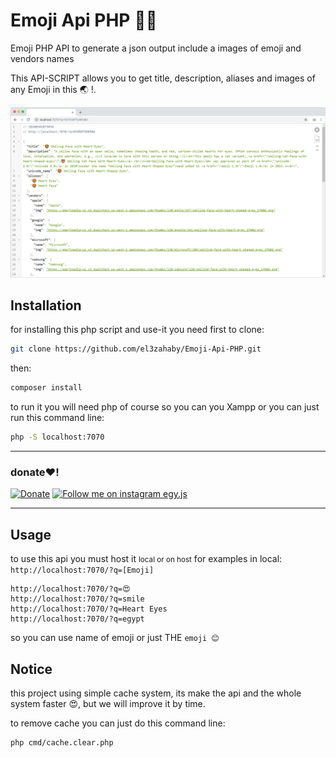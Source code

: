 # Emoji Api PHP 🎉💃
Emoji PHP API to generate a json output  include a images of emoji and vendors names

This API-SCRIPT allows you to get title, description, aliases and images of any Emoji in this 🌏 !.

![Emoji Api PHP](screen1.png)

## Installation
for installing this php script and use-it you need first to clone:
```bash
git clone https://github.com/el3zahaby/Emoji-Api-PHP.git
``` 
then:
```bash
composer install
``` 
to run it you will need php of course so you can you Xampp or you can just run this command line:
```bash
php -S localhost:7070
``` 
----
### donate❤!
[![Donate](https://img.shields.io/badge/Donate-PayPal-blue.svg)](https://paypal.me/el3zahaby/10) 
[![Follow me on instagram egy.js](https://img.shields.io/badge/Follow-Instagram-%23C13584)](http://instagram.com/egy.js)

----

## Usage
to use this api you must host it <small>local or on host</small>
for examples in local: `http://localhost:7070/?q=[Emoji]`
```
http://localhost:7070/?q=😍
http://localhost:7070/?q=smile
http://localhost:7070/?q=Heart Eyes
http://localhost:7070/?q=egypt
```
so you can use name of emoji or just THE `emoji 😊`

## Notice
this project using simple cache system, its make the api and the whole system faster 😍, but we will improve it by time.

to remove cache you can just do this command line:
```bash
php cmd/cache.clear.php
``` 

